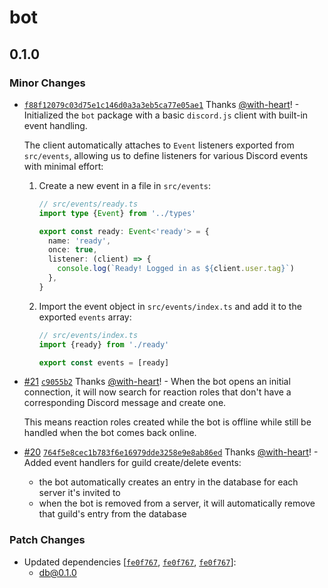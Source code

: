 # bot

## 0.1.0

### Minor Changes

- [`f88f12079c03d75e1c146d0a3a3eb5ca77e05ae1`](https://github.com/with-heart/discord-bot-webapp-example/commit/f88f12079c03d75e1c146d0a3a3eb5ca77e05ae1)
  Thanks [@with-heart](https://github.com/with-heart)! - Initialized the `bot`
  package with a basic `discord.js` client with built-in event handling.

  The client automatically attaches to `Event` listeners exported from
  `src/events`, allowing us to define listeners for various Discord events with
  minimal effort:

  1. Create a new event in a file in `src/events`:

     ```ts
     // src/events/ready.ts
     import type {Event} from '../types'

     export const ready: Event<'ready'> = {
       name: 'ready',
       once: true,
       listener: (client) => {
         console.log(`Ready! Logged in as ${client.user.tag}`)
       },
     }
     ```

  2. Import the event object in `src/events/index.ts` and add it to the exported
     `events` array:

     ```ts
     // src/events/index.ts
     import {ready} from './ready'

     export const events = [ready]
     ```

* [#21](https://github.com/with-heart/discord-bot-webapp-example/pull/21)
  [`c9055b2`](https://github.com/with-heart/discord-bot-webapp-example/commit/c9055b26b2b82b71619ee8207ec332b1bbc9bc8e)
  Thanks [@with-heart](https://github.com/with-heart)! - When the bot opens an
  initial connection, it will now search for reaction roles that don't have a
  corresponding Discord message and create one.

  This means reaction roles created while the bot is offline while still be
  handled when the bot comes back online.

- [#20](https://github.com/with-heart/discord-bot-webapp-example/pull/20)
  [`764f5e8cec1b783f6e16979dde3258e9e8ab86ed`](https://github.com/with-heart/discord-bot-webapp-example/commit/764f5e8cec1b783f6e16979dde3258e9e8ab86ed)
  Thanks [@with-heart](https://github.com/with-heart)! - Added event handlers
  for guild create/delete events:

  - the bot automatically creates an entry in the database for each server it's
    invited to
  - when the bot is removed from a server, it will automatically remove that
    guild's entry from the database

### Patch Changes

- Updated dependencies
  [[`fe0f767`](https://github.com/with-heart/discord-bot-webapp-example/commit/fe0f76799ecf477ff957cf990f73819e4b803fad),
  [`fe0f767`](https://github.com/with-heart/discord-bot-webapp-example/commit/fe0f76799ecf477ff957cf990f73819e4b803fad),
  [`fe0f767`](https://github.com/with-heart/discord-bot-webapp-example/commit/fe0f76799ecf477ff957cf990f73819e4b803fad)]:
  - db@0.1.0
